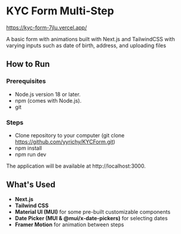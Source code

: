 # KYC Form Multi-Step

https://kyc-form-7jlu.vercel.app/

A basic form with animations built with Next.js and TailwindCSS with varying inputs such as date of birth, address, and uploading files

## How to Run

### Prerequisites
- Node.js version 18 or later.
- npm (comes with Node.js).
- git

### Steps
- Clone repository to your computer (git clone https://github.com/yyrichy/KYCForm.git)
- npm install
- npm run dev

The application will be available at http://localhost:3000.

## What's Used

- **Next.js**
- **Tailwind CSS**
- **Material UI (MUI)** for some pre-built customizable components
- **Date Picker (MUI & @mui/x-date-pickers)** for selecting dates
- **Framer Motion** for animation between steps